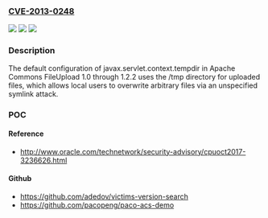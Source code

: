 ### [CVE-2013-0248](https://cve.mitre.org/cgi-bin/cvename.cgi?name=CVE-2013-0248)
![](https://img.shields.io/static/v1?label=Product&message=n%2Fa&color=blue)
![](https://img.shields.io/static/v1?label=Version&message=n%2Fa&color=blue)
![](https://img.shields.io/static/v1?label=Vulnerability&message=n%2Fa&color=brighgreen)

### Description

The default configuration of javax.servlet.context.tempdir in Apache Commons FileUpload 1.0 through 1.2.2 uses the /tmp directory for uploaded files, which allows local users to overwrite arbitrary files via an unspecified symlink attack.

### POC

#### Reference
- http://www.oracle.com/technetwork/security-advisory/cpuoct2017-3236626.html

#### Github
- https://github.com/adedov/victims-version-search
- https://github.com/pacopeng/paco-acs-demo

